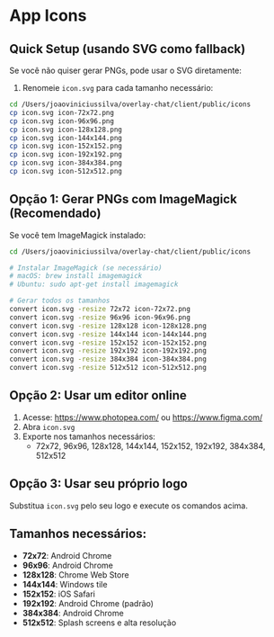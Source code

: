 # App Icons

## Quick Setup (usando SVG como fallback)

Se você não quiser gerar PNGs, pode usar o SVG diretamente:

1. Renomeie `icon.svg` para cada tamanho necessário:
```bash
cd /Users/joaoviniciussilva/overlay-chat/client/public/icons
cp icon.svg icon-72x72.png
cp icon.svg icon-96x96.png
cp icon.svg icon-128x128.png
cp icon.svg icon-144x144.png
cp icon.svg icon-152x152.png
cp icon.svg icon-192x192.png
cp icon.svg icon-384x384.png
cp icon.svg icon-512x512.png
```

## Opção 1: Gerar PNGs com ImageMagick (Recomendado)

Se você tem ImageMagick instalado:

```bash
cd /Users/joaoviniciussilva/overlay-chat/client/public/icons

# Instalar ImageMagick (se necessário)
# macOS: brew install imagemagick
# Ubuntu: sudo apt-get install imagemagick

# Gerar todos os tamanhos
convert icon.svg -resize 72x72 icon-72x72.png
convert icon.svg -resize 96x96 icon-96x96.png
convert icon.svg -resize 128x128 icon-128x128.png
convert icon.svg -resize 144x144 icon-144x144.png
convert icon.svg -resize 152x152 icon-152x152.png
convert icon.svg -resize 192x192 icon-192x192.png
convert icon.svg -resize 384x384 icon-384x384.png
convert icon.svg -resize 512x512 icon-512x512.png
```

## Opção 2: Usar um editor online

1. Acesse: https://www.photopea.com/ ou https://www.figma.com/
2. Abra `icon.svg`
3. Exporte nos tamanhos necessários:
   - 72x72, 96x96, 128x128, 144x144, 152x152, 192x192, 384x384, 512x512

## Opção 3: Usar seu próprio logo

Substitua `icon.svg` pelo seu logo e execute os comandos acima.

## Tamanhos necessários:

- **72x72**: Android Chrome
- **96x96**: Android Chrome
- **128x128**: Chrome Web Store
- **144x144**: Windows tile
- **152x152**: iOS Safari
- **192x192**: Android Chrome (padrão)
- **384x384**: Android Chrome
- **512x512**: Splash screens e alta resolução
